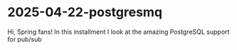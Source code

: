 # 2025-04-22-postgresmq
Hi, Spring fans! In this installment I look at the amazing PostgreSQL support for pub/sub
